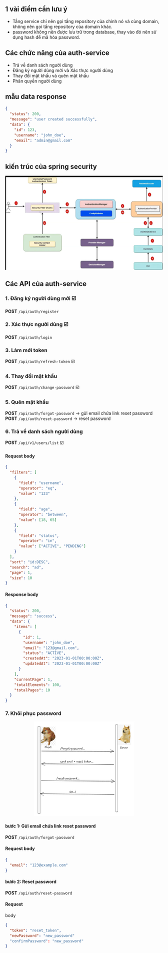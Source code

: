 

## 1 vài điểm cần lưu ý
- Tầng service chỉ nên gọi tầng repository của chính nó và cùng domain, không nên gọi tầng repository của domain khác.
- password không nên được lưu trữ trong database, thay vào đó nên sử dụng hash để mã hóa password.

## Các chức năng của auth-service
- Trả về danh sách người dùng
- Đăng ký người dùng mới và Xác thực người dùng
- Thay đổi mật khẩu và quên mật khẩu
- Phân quyền người dùng

## mẫu data response

```json
{
  "status": 200,
  "message": "user created successfully",
  "data": {
    "id": 123,
    "username": "john_doe",
    "email": "admin@gmail.com"
  }
}
```

## kiến trúc của spring security
![img.png](img.png)

## Các API của auth-service
### 1. Đăng ký người dùng mới ☑️
**POST** `/api/auth/register`

### 2. Xác thực người dùng ☑️
**POST** `/api/auth/login`

### 3. Làm mới token
**POST** `/api/auth/refresh-token` ☑️

### 4. Thay đổi mật khẩu
**POST** `/api/auth/change-password` ☑️

### 5. Quên mật khẩu
**POST** `/api/auth/forgot-password` -> gửi email chứa link reset password  
**POST** `/api/auth/reset-password` -> reset password

### 6. Trả về danh sách người dùng

**POST** `/api/v1/users/list` ☑️
#### Request body
```json
{
  "filters": [
    {
      "field": "username",
      "operator": "eq",
      "value": "123"
    },
    {
      "field": "age",
      "operator": "between",
      "value": [18, 65]
    },
    {
      "field": "status",
      "operator": "in",
      "value": ["ACTIVE", "PENDING"]
    }
  ],
  "sort": "id:DESC",
  "search": "ad",
  "page": 1,
  "size": 10
}
```
#### Response body

```json
{
  "status": 200,
  "message": "success",
  "data": {
    "items": [
      {
        "id": 1,
        "username": "john_doe",
        "email": "123@gmail.com",
        "status": "ACTIVE",
        "createdAt": "2023-01-01T00:00:00Z",
        "updatedAt": "2023-01-01T00:00:00Z"
      }
    ],
    "currentPage": 1,
    "totalElements": 100,
    "totalPages": 10
  }
}
```
### 7. Khôi phục password
<p align="center">
  <img src="img_1.png" alt="Sơ đồ luồng tổng quan" height="303" width="321" title="Sơ đồ luồng tổng quan">
</p>

#### bước 1: Gửi email chứa link reset password
**POST** `/api/auth/forgot-password`
#### Request body
```json
{
  "email": "123@example.com"
}
```
#### bước 2: Reset password
**POST** `/api/auth/reset-password`
#### Request
body
```json
{
  "token": "reset_token",
  "newPassword": "new_password"
  "confirmPassword": "new_password"
}
```
